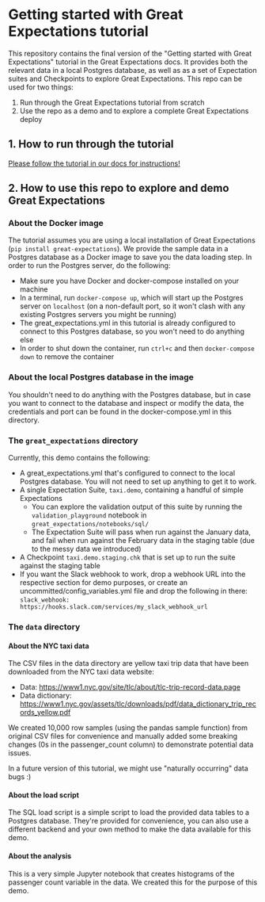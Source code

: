 # Getting started with Great Expectations tutorial

This repository contains the final version of the "Getting started with Great Expectations" tutorial in the Great Expectations docs. It provides both the relevant data in a local Postgres database, as well as as a set of Expectation suites and Checkpoints to explore Great Expectations. This repo can be used for two things:
1. Run through the Great Expectations tutorial from scratch
2. Use the repo as a demo and to explore a complete Great Expectations deploy

## 1. How to run through the tutorial
[Please follow the tutorial in our docs for instructions!](https://docs.greatexpectations.io/en/latest/guides/tutorials/getting_started.html)

## 2. How to use this repo to explore and demo Great Expectations

### About the Docker image
The tutorial assumes you are using a local installation of Great Expectations (`pip install great-expectations`). We provide the sample data in a Postgres database as a Docker image to save you the data loading step. In order to run the Postgres server, do the following:
- Make sure you have Docker and docker-compose installed on your machine
- In a terminal, run `docker-compose up`, which will start up the Postgres server on `localhost` (on a non-default port, so it won't clash with any existing Postgres servers you might be running)
- The great_expectations.yml in this tutorial is already configured to connect to this Postgres database, so you won't need to do anything else
- In order to shut down the container, run `ctrl+c` and then `docker-compose down` to remove the container

### About the local Postgres database in the image
You shouldn't need to do anything with the Postgres database, but in case you want to connect to the database and inspect or modify the data, the credentials and port can be found in the docker-compose.yml in this directory.

### The `great_expectations` directory
Currently, this demo contains the following:
* A great_expectations.yml that's configured to connect to the local Postgres database. You will not need to set up anything to get it to work.
* A single Expectation Suite, `taxi.demo`, containing a handful of simple Expectations
    * You can explore the validation output of this suite by running the `validation_playground` notebook in `great_expectations/notebooks/sql/`
    * The Expectation Suite will pass when run against the January data, and fail when run against the February data in the staging table (due to the messy data we introduced)
* A Checkpoint `taxi.demo.staging.chk` that is set up to run the suite against the staging table
* If you want the Slack webhook to work, drop a webhook URL into the respective section for demo purposes, or create an uncommitted/config_variables.yml file and drop the following in there: `slack_webhook: https://hooks.slack.com/services/my_slack_webhook_url`

### The `data` directory

#### About the NYC taxi data

The CSV files in the data directory are yellow taxi trip data that have been downloaded from the NYC taxi data website:
* Data: https://www1.nyc.gov/site/tlc/about/tlc-trip-record-data.page
* Data dictionary: https://www1.nyc.gov/assets/tlc/downloads/pdf/data_dictionary_trip_records_yellow.pdf

We created 10,000 row samples (using the pandas sample function) from original CSV files for convenience and manually added some breaking changes (0s in the passenger_count column) to demonstrate potential data issues. 

In a future version of this tutorial, we might use "naturally occurring" data bugs :)

#### About the load script
The SQL load script is a simple script to load the provided data tables to a Postgres database. They're provided for convenience, you can also use a different backend and your own method to make the data available for this demo.

#### About the analysis
This is a very simple Jupyter notebook that creates histograms of the passenger count variable in the data. We created this for the purpose of this demo.

